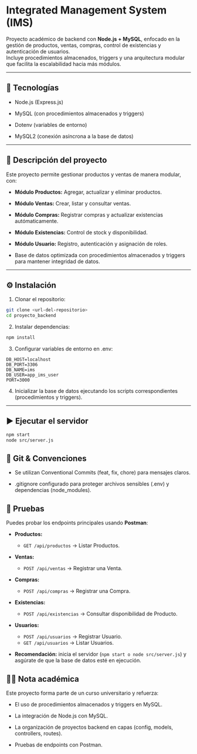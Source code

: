 # Integrated Management System (IMS)

Proyecto académico de backend con **Node.js + MySQL**, enfocado en la gestión de productos, ventas, compras, control de existencias y autenticación de usuarios.  
Incluye procedimientos almacenados, triggers y una arquitectura modular que facilita la escalabilidad hacia más módulos.

---

## 🚀 Tecnologías
- Node.js (Express.js)

- MySQL (con procedimientos almacenados y triggers)

- Dotenv (variables de entorno)

- MySQL2 (conexión asíncrona a la base de datos)

---

## 📌 Descripción del proyecto
Este proyecto permite gestionar productos y ventas de manera modular, con:
- **Módulo Productos:** Agregar, actualizar y eliminar productos.

- **Módulo Ventas:** Crear, listar y consultar ventas.

- **Módulo Compras:** Registrar compras y actualizar existencias autómaticamente.

- **Módulo Existencias:** Control de stock y disponibilidad.

- **Módulo Usuario:** Registro, autenticación y asignación de roles.

- Base de datos optimizada con procedimientos almacenados y triggers para mantener integridad de datos.

---

## ⚙️ Instalación
1. Clonar el repositorio:
```bash
git clone <url-del-repositorio>
cd proyecto_backend
```

2. Instalar dependencias:
```bash
npm install
```

3. Configurar variables de entorno en .env:
```env
DB_HOST=localhost
DB_PORT=3306
DB_NAME=ims
DB_USER=app_ims_user
PORT=3000
```

4. Inicializar la base de datos ejecutando los scripts correspondientes (procedimientos y triggers).

---

## ▶️ Ejecutar el servidor
```bash
npm start
node src/server.js
```

## 🧰 Git & Convenciones
- Se utilizan Conventional Commits (feat, fix, chore) para mensajes claros.

- .gitignore configurado para proteger archivos sensibles (.env) y dependencias (node_modules).

## 🧪 Pruebas
Puedes probar los endpoints principales usando **Postman**:

- **Productos:**
  - `GET /api/productos` -> Listar Productos.

- **Ventas:**
  - `POST /api/ventas` -> Registrar una Venta.
- **Compras:**
  - `POST /api/compras` -> Registrar una Compra.

- **Existencias:**
  - `POST /api/existencias` -> Consultar disponibilidad de Producto.

- **Usuarios:**
  - `POST /api/usuarios` -> Registrar Usuario.
  - `GET /api/usuarios` -> Listar Usuarios.

- **Recomendación:** inicia el servidor (`npm start o node src/server.js`) y asgúrate de que la base de datos esté en ejecución.

## 👨‍🏫 Nota académica
Este proyecto forma parte de un curso universitario y refuerza:
- El uso de procedimientos almacenados y triggers en MySQL.

- La integración de Node.js con MySQL.

- La organización de proyectos backend en capas (config, models, controllers, routes).

- Pruebas de endpoints con Postman.
